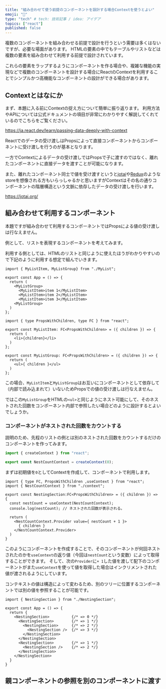 ```yaml
---
title: "組み合わせて使う前提のコンポーネントを設計する場合Contextを使うとよい"
emoji: "📝"
type: "tech" # tech: 技術記事 / idea: アイデア
topics: ["react"]
published: false
---
```


複数のコンポーネントを組み合わせる前提で設計を行うという需要は多くはないですが、必要な場面があります。
HTMLの要素の中でもテーブルやリストなどは複数の要素を組み合わせて利用する前提で設計されています。

これらの要素をラップするようにコンポーネントを作る場合や、複雑な機能の実現などで複数のコンポーネントを設計する場合にReactのContextを利用することでシンプルかつ高機能なコンポーネントの設計ができる場合があります。

## Contextとはなにか

まず、本題に入る前にContextの捉え方について簡単に振り返ります。
利用方法やAPIについては公式ドキュメントの項目が非常にわかりやすく解説してくれているのでこちらをご覧ください。

https://ja.react.dev/learn/passing-data-deeply-with-context

Reactでのデータの受け渡しはPropsによって直接コンポーネントからコンポーネントに受け渡しを行うのが基本となります。

一方でContextによるデータの受け渡しではPropsで子に渡すのではなく、離れたコンポーネントに直接データを渡すことが可能になります。

また、離れたコンポーネント同士で値を受け渡すというと[jotai](https://jotai.org/)や[Redux](https://redux.js.org/)のようなstoreを想像される方もいらっしゃるかと思いますがContextはその名の通りコンポーネントの階層構造という文脈に依存したデータの受け渡しを行います。

https://jotai.org/

## 組み合わせて利用するコンポーネント

本題ですが組み合わせて利用するコンポーネントではPropsによる値の受け渡しは行なえません。

例として、リストを表現するコンポーネントを考えてみます。

利用する側としては、HTMLのリストと同じように使えたほうがわかりやすいので下記のように利用する想定で組んでいきます。

```tsx:App.tsx
import { MyListItem, MyListGroup} from "./MyList";

export const App = () => {
  return (
    <MyListGroup>
      <MyListItem>item 1</MyListItem>
      <MyListItem>item 2</MyListItem>
      <MyListItem>item 3</MyListItem>
    <MyListGroup>
  )
};
```

```tsx:MyList.tsx
import { type PropsWithChildren, type FC } from "react";

export const MyListItem: FC<PropsWithChildren> = ({ children }) => {
  return (
    <li>{children}</li>
  )
};

export const MyListGroup: FC<PropsWithChildren> = ({ children }) => {
  return (
    <ul>{ children }</ul>
  )
};
```

この場合、`MyListItem`と`MyListGroup`はお互いにコンポーネントとして依存して（内部で読み込まれて）いないためPropsでの値の受け渡しは行なえません。

ではこの`MyListGroup`をHTMLの`<ul>`と同じようにネスト可能にして、そのネストされた回数をコンポーネント内部で参照したい場合どのように設計するとよいでしょうか。

### コンポーネントがネストされた回数をカウントする

説明のため、先程のリストの例とは別のネストされた回数をカウントするだけのコンポーネントを作ってみます。

```ts:context.ts
import { createContext } from "react";

export const NestCountContext = createContext(0);
```

まずは初期値を`0`としてContextを作成して、コンポーネントで利用します。

```tsx:NestingSection.tsx
import { type FC, PropsWithChildren ,useContext } from "react";
import { NestCountContext } from "./context";

export const NestingSection:FC<PropsWithChildren> = ({ children }) => {
  const nestCount = useContext(NestCountContext);
  console.log(nestCount); // ネストされた回数が表示される。

  return (
    <NestCountContext.Provider value={ nestCount + 1 }>
      { children }
    </NestCountContext.Provider>
  )
}
```

このようにコンポーネントを作成することで、そのコンポーネントが何回ネストされたのかを`useContext`の返り値（今回は`nestCount`という変数）によって取得することができます。
そして、次の`Provider`に`+ 1`した値を渡して配下のコンポーネントがまた`useContext`を使って値を取得した場合はインクリメントされた値が渡されるようにしています。

コンテキストの値は構造によって変わるため、別のツリーに位置するコンポーネントでは別の値を参照することが可能です。

```tsx
import { NestingSection } from "./NestingSection";

export const App = () => {
  return {
    <NestingSection>          {/* => 0 */}
      <NestingSection>        {/* => 1 */}
        <NestingSection>      {/* => 2 */}
          <NestingSection />  {/* => 3 */}
        </NestingSection>
      </NestingSection>
      <NestingSection>        {/* => 1 */}
        <NestingSection />    {/* => 2 */}
      </NestingSection> 
    </NestingSection>
  }
}
```

## 親コンポーネントの参照を別のコンポーネントに渡す


